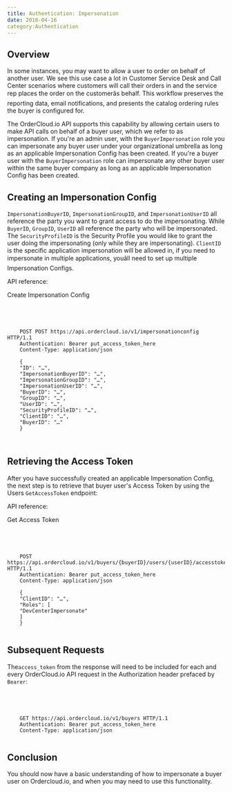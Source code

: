 ```yaml
---
title: Authentication: Impersonation
date: 2018-04-16
category:Authentication
---
```







## Overview





In some instances, you may want to allow a user to order on behalf of another
user. We see this use case a lot in Customer Service Desk and Call Center
scenarios where customers will call their orders in and the service rep places
the order on the customerâs behalf. This workflow preserves the reporting
data, email notifications, and presents the catalog ordering rules the buyer
is configured for.





The OrderCloud.io API supports this capability by allowing certain users to
make API calls on behalf of a buyer user, which we refer to as impersonation.
If you're an admin user, with the `BuyerImpersonation` role you can
impersonate any buyer user under your organizational umbrella as long as an
applicable Impersonation Config has been created. If you're a buyer user with
the `BuyerImpersonation` role can impersonate any other buyer user within the
same buyer company as long as an applicable Impersonation Config has been
created.









## Creating an Impersonation Config





`ImpersonationBuyerID`, `ImpersonationGroupID`, and `ImpersonationUserID` all
reference the party you want to grant access to do the impersonating. While
`BuyerID`, `GroupID`, `UserID` all reference the party who will be
impersonated. The `SecurityProfileID` is the Security Profile you would like
to grant the user doing the impersonating (only while they are impersonating).
`ClientID` is the specific application impersonation will be allowed in, if
you need to impersonate in multiple applications, youâll need to set up
multiple Impersonation Configs.



API reference:

Create Impersonation Config





```


    
    
    POST POST https://api.ordercloud.io/v1/impersonationconfig HTTP/1.1
    Authentication: Bearer put_access_token_here
    Content-Type: application/json
    
    {
    "ID": "…",
    "ImpersonationBuyerID": "…",
    "ImpersonationGroupID": "…",
    "ImpersonationUserID": "…",
    "BuyerID": "…",
    "GroupID": "…",
    "UserID": "…",
    "SecurityProfileID": "…",
    "ClientID": "…",
    "BuyerID": "…"
    }
    
    

```









## Retrieving the Access Token





After you have successfully created an applicable Impersonation Config, the
next step is to retrieve that buyer user's Access Token by using the Users
`GetAccessToken` endpoint:



API reference:

Get Access Token



```


    
    
    POST https://api.ordercloud.io/v1/buyers/{buyerID}/users/{userID}/accesstoken HTTP/1.1
    Authentication: Bearer put_access_token_here
    Content-Type: application/json
    
    {
    "ClientID": "…",
    "Roles": [
    "DevCenterImpersonate"
    ]
    }
    

```









## Subsequent Requests





The`access_token` from the response will need to be included for each and
every OrderCloud.io API request in the Authorization header prefaced by
`Bearer`:



```


    
    
    GET https://api.ordercloud.io/v1/buyers HTTP/1.1
    Authentication: Bearer put_access_token_here
    Content-Type: application/json
    

```









## Conclusion





You should now have a basic understanding of how to impersonate a buyer user
on Ordercloud.io, and when you may need to use this functionality.






